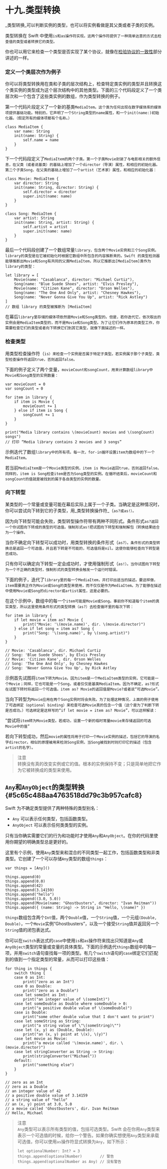# 十九.类型转换

_类型转换_可以判断实例的类型，也可以将实例看做是其父类或者子类的实例。

类型转换在 Swift 中使用`is和as操作符实现。这两个操作符提供了一种简单达意的方式去检查值的类型或者转换它的类型。`

你也可以用它来检查一个类型是否实现了某个协议，就像在[检验协议的一致性](http://wiki.jikexueyuan.com/project/swift/chapter2/22_Protocols.html#checking_for_protocol_conformance)部分讲述的一样。

### 定义一个类层次作为例子

你可以将类型转换用在类和子类的层次结构上，检查特定类实例的类型并且转换这个类实例的类型成为这个层次结构中的其他类型。下面的三个代码段定义了一个类层次和一个包含了这些类实例的数组，作为类型转换的例子。

第一个代码片段定义了一个新的基类`MediaItem。这个类为任何出现在数字媒体库的媒体项提供基础功能。特别的，它声明了一个String类型的name属性，和一个init(name:)初始化器。（假定所有的媒体项都有个名称。）`

```
class MediaItem {
    var name: String
    init(name: String) {
        self.name = name
    }
}
```

下一个代码段定义了`MediaItem的两个子类。第一个子类Movie封装了与电影相关的额外信息，在父类（或者说基类）的基础上增加了一个director（导演）属性，和相应的初始化器。第二个子类Song，在父类的基础上增加了一个artist（艺术家）属性，和相应的初始化器：`

```
class Movie: MediaItem {
    var director: String
    init(name: String, director: String) {
        self.director = director
        super.init(name: name)
    }
}

class Song: MediaItem {
    var artist: String
    init(name: String, artist: String) {
        self.artist = artist
        super.init(name: name)
    }
}
```

最后一个代码段创建了一个数组常量`library，包含两个Movie实例和三个Song实例。library的类型是在它被初始化时根据它数组中所包含的内容推断来的。Swift 的类型检测器能够推断出Movie和Song有共同的父类MediaItem，所以它推断出[MediaItem]类作为library的类型：`

```
let library = [
    Movie(name: "Casablanca", director: "Michael Curtiz"),
    Song(name: "Blue Suede Shoes", artist: "Elvis Presley"),
    Movie(name: "Citizen Kane", director: "Orson Welles"),
    Song(name: "The One And Only", artist: "Chesney Hawkes"),
    Song(name: "Never Gonna Give You Up", artist: "Rick Astley")
]
// 数组 library 的类型被推断为 [MediaItem]
```

在幕后`library里存储的媒体项依然是Movie和Song类型的。但是，若你迭代它，依次取出的实例会是MediaItem类型的，而不是Movie和Song类型。为了让它们作为原本的类型工作，你需要检查它们的类型或者向下转换它们到其它类型，就像下面描述的一样。`

### 检查类型

用类型检查操作符（`is）来检查一个实例是否属于特定子类型。若实例属于那个子类型，类型检查操作符返回true，否则返回false。`

下面的例子定义了两个变量，`movieCount和songCount，用来计算数组library中Movie和Song类型的实例数量：`

```
var movieCount = 0
var songCount = 0

for item in library {
    if item is Movie {
        movieCount += 1
    } else if item is Song {
        songCount += 1
    }
}

print("Media library contains \(movieCount) movies and \(songCount) songs")
// 打印 “Media library contains 2 movies and 3 songs”
```

示例迭代了数组`library中的所有项。每一次，for-in循环设置item为数组中的下一个MediaItem。`

若当前`MediaItem是一个Movie类型的实例，item is Movie返回true，否则返回false。同样的，item is Song检查item是否为Song类型的实例。在循环结束后，movieCount和songCount的值就是被找到的属于各自类型的实例的数量。`

### 向下转型

某类型的一个常量或变量可能在幕后实际上属于一个子类。当确定是这种情况时，你可以尝试向下转到它的子类型，用_类型转换操作符_（`as?或as!）。`

因为向下转型可能会失败，类型转型操作符带有两种不同形式。条件形式`as?返回一个你试图向下转成的类型的可选值。强制形式as!把试图向下转型和强制解包（转换结果结合为一个操作。`

当你不确定向下转型可以成功时，用类型转换的条件形式（`as?）。条件形式的类型转换总是返回一个可选值，并且若下转是不可能的，可选值将是nil。这使你能够检查向下转型是否成功。`

只有你可以确定向下转型一定会成功时，才使用强制形式（`as!）。当你试图向下转型为一个不正确的类型时，强制形式的类型转换会触发一个运行时错误。`

下面的例子，迭代了`library里的每一个MediaItem，并打印出适当的描述。要这样做，item需要真正作为Movie或Song的类型来使用，而不仅仅是作为MediaItem。为了能够在描述中使用Movie或Song的director或artist属性，这是必要的。`

在这个示例中，数组中的每一个`item可能是Movie或Song。事前你不知道每个item的真实类型，所以这里使用条件形式的类型转换（as?）去检查循环里的每次下转：`

```
for item in library {
    if let movie = item as? Movie {
        print("Movie: '\(movie.name)', dir. \(movie.director)")
    } else if let song = item as? Song {
        print("Song: '\(song.name)', by \(song.artist)")
    }
}

// Movie: 'Casablanca', dir. Michael Curtiz
// Song: 'Blue Suede Shoes', by Elvis Presley
// Movie: 'Citizen Kane', dir. Orson Welles
// Song: 'The One And Only', by Chesney Hawkes
// Song: 'Never Gonna Give You Up', by Rick Astley
```

示例首先试图将`item下转为Movie。因为item是一个MediaItem类型的实例，它可能是一个Movie；同样，它也可能是一个Song，或者仅仅是基类MediaItem。因为不确定，as?形式在试图下转时将返回一个可选值。item as? Movie的返回值是Movie?或者说“可选Movie”。`

当向下转型为`Movie应用在两个Song实例时将会失败。为了处理这种情况，上面的例子使用了可选绑定（optional binding）来检查可选Movie真的包含一个值（这个是为了判断下转是否成功。）可选绑定是这样写的“if let movie = item as? Movie”，可以这样解读：`

“尝试将`item转为Movie类型。若成功，设置一个新的临时常量movie来存储返回的可选Movie中的值”`

若向下转型成功，然后`movie的属性将用于打印一个Movie实例的描述，包括它的导演的名字director。相似的原理被用来检测Song实例，当Song被找到时则打印它的描述（包含artist的名字）。`

> 注意  
> 转换没有真的改变实例或它的值。根本的实例保持不变；只是简单地把它作为它被转换成的类型来使用。

## `Any`和`AnyObject`的类型转换 {#5c65c488aa4763518dd79c3b957cafc8}

Swift 为不确定类型提供了两种特殊的类型别名：

* `Any`
  可以表示任何类型，包括函数类型。
* `AnyObject`
  可以表示任何类类型的实例。

只有当你确实需要它们的行为和功能时才使用`Any`和`AnyObject`。在你的代码里使用你期望的明确类型总是更好的。

这里有个示例，使用`Any`类型来和混合的不同类型一起工作，包括函数类型和非类类型。它创建了一个可以存储`Any`类型的数组`things`：

```
var things = [Any]()

things.append(0)
things.append(0.0)
things.append(42)
things.append(3.14159)
things.append("hello")
things.append((3.0, 5.0))
things.append(Movie(name: "Ghostbusters", director: "Ivan Reitman"))
things.append({ (name: String) -> String in "Hello, \(name)" })
```

`things`数组包含两个`Int`值，两个`Double`值，一个`String`值，一个元组`(Double, Double)`，一个`Movie`实例“Ghostbusters”，以及一个接受`String`值并返回另一个`String`值的闭包表达式。

你可以在`switch`表达式的`case`中使用`is`和`as`操作符来找出只知道是`Any`或`AnyObject`类型的常量或变量的具体类型。下面的示例迭代`things`数组中的每一项，并用`switch`语句查找每一项的类型。有几个`switch`语句的`case`绑定它们匹配到的值到一个指定类型的常量，从而可以打印这些值：

```
for thing in things {
    switch thing {
    case 0 as Int:
        print("zero as an Int")
    case 0 as Double:
        print("zero as a Double")
    case let someInt as Int:
        print("an integer value of \(someInt)")
    case let someDouble as Double where someDouble > 0:
        print("a positive double value of \(someDouble)")
    case is Double:
        print("some other double value that I don't want to print")
    case let someString as String:
        print("a string value of \"\(someString)\"")
    case let (x, y) as (Double, Double):
        print("an (x, y) point at \(x), \(y)")
    case let movie as Movie:
        print("a movie called '\(movie.name)', dir. \(movie.director)")
    case let stringConverter as String -> String:
        print(stringConverter("Michael"))
    default:
        print("something else")
    }
}

// zero as an Int
// zero as a Double
// an integer value of 42
// a positive double value of 3.14159
// a string value of "hello"
// an (x, y) point at 3.0, 5.0
// a movie called 'Ghostbusters', dir. Ivan Reitman
// Hello, Michael
```

> 注意  
> `Any`类型可以表示所有类型的值，包括可选类型。Swift 会在你用`Any`类型来表示一个可选值的时候，给你一个警告。如果你确实想使用`Any`类型来承载可选值，你可以使用`as`操作符显式转换为`Any`，如下所示：
>
> ```
> let optionalNumber: Int? = 3
> things.append(optionalNumber)        // 警告
> things.append(optionalNumber as Any) // 没有警告
> ```



